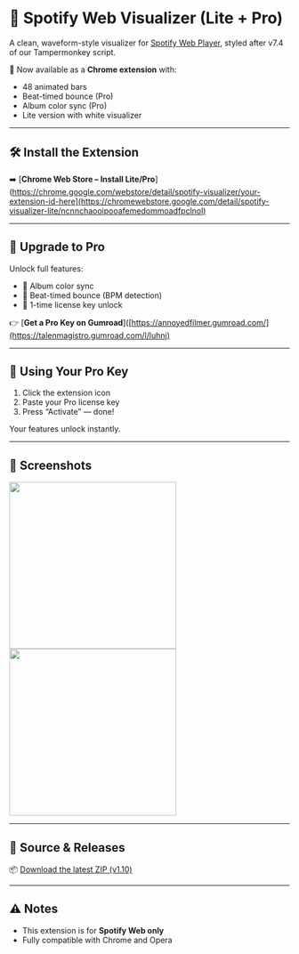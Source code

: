 # 🎵 Spotify Web Visualizer (Lite + Pro)

A clean, waveform-style visualizer for [Spotify Web Player](https://open.spotify.com/), styled after v7.4 of our Tampermonkey script.

🧪 Now available as a **Chrome extension** with:
- 48 animated bars
- Beat-timed bounce (Pro)
- Album color sync (Pro)
- Lite version with white visualizer

---

## 🛠️ Install the Extension

➡️ [**Chrome Web Store – Install Lite/Pro**] (https://chrome.google.com/webstore/detail/spotify-visualizer/your-extension-id-here](https://chromewebstore.google.com/detail/spotify-visualizer-lite/ncnnchaooipooafemedommoadfpclnol)

---

## 💎 Upgrade to Pro

Unlock full features:
- 🎨 Album color sync
- 🥁 Beat-timed bounce (BPM detection)
- 🔐 1-time license key unlock

👉 [**Get a Pro Key on Gumroad**]([https://annoyedfilmer.gumroad.com/](https://talenmagistro.gumroad.com/l/luhnj)

---

## 🔑 Using Your Pro Key

1. Click the extension icon
2. Paste your Pro license key
3. Press “Activate” — done!

Your features unlock instantly.

---

## 📸 Screenshots

<img src="screenshots/lite.png" width="300" />
<img src="screenshots/pro.png" width="300" />

---

## 📁 Source & Releases

📦 [Download the latest ZIP (v1.10)](https://github.com/AnnoyedFilmer/spotify-visualizer/releases/latest)

---

## ⚠️ Notes

- This extension is for **Spotify Web only**
- Fully compatible with Chrome and Opera
